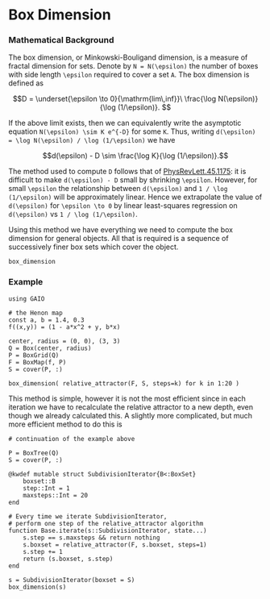 # Box Dimension

### Mathematical Background

The box dimension, or Minkowski-Bouligand dimension, is a measure of fractal dimension for sets. Denote by ``N = N(\epsilon)`` the number of boxes with side length ``\epsilon`` required to cover a set ``A``. The box dimension is defined as 
```math
D = \underset{\epsilon \to 0}{\mathrm{lim\,inf}}\ \frac{\log N(\epsilon)}{\log (1/\epsilon)}. 
```
If the above limit exists, then we can equivalently write the asymptotic equation ``N(\epsilon) \sim K e^{-D}`` for some ``K``. Thus, writing ``d(\epsilon) = \log N(\epsilon) / \log (1/\epsilon)`` we have 
```math
d(\epsilon) - D \sim \frac{\log K}{\log (1/\epsilon)}.
```
The method used to compute ``D`` follows that of [PhysRevLett.45.1175](@cite): it is difficult to make ``d(\epsilon) - D`` small by shrinking ``\epsilon``. However, for small ``\epsilon`` the relationship between ``d(\epsilon)`` and ``1 / \log (1/\epsilon)`` will be approximately linear. Hence we extrapolate the value of ``d(\epsilon)`` for ``\epsilon \to 0`` by linear least-squares regression on ``d(\epsilon)`` vs ``1 / \log (1/\epsilon)``. 

Using this method we have everything we need to compute the box dimension for general objects. All that is required is a sequence of successively finer box sets which cover the object. 

```@docs; canonical=false
box_dimension
```

### Example

```@example 1
using GAIO

# the Henon map
const a, b = 1.4, 0.3
f((x,y)) = (1 - a*x^2 + y, b*x)

center, radius = (0, 0), (3, 3)
Q = Box(center, radius)
P = BoxGrid(Q)
F = BoxMap(f, P)
S = cover(P, :)

box_dimension( relative_attractor(F, S, steps=k) for k in 1:20 )
```

This method is simple, however it is not the most efficient since in each iteration we have to recalculate the relative attractor to a new depth, even though we already calculated this. A slightly more complicated, but much more efficient method to do this is

```@example 1
# continuation of the example above

P = BoxTree(Q)
S = cover(P, :)

@kwdef mutable struct SubdivisionIterator{B<:BoxSet}
    boxset::B
    step::Int = 1
    maxsteps::Int = 20
end

# Every time we iterate SubdivisionIterator, 
# perform one step of the relative_attractor algorithm
function Base.iterate(s::SubdivisionIterator, state...)
    s.step == s.maxsteps && return nothing
    s.boxset = relative_attractor(F, s.boxset, steps=1)
    s.step += 1
    return (s.boxset, s.step)
end

s = SubdivisionIterator(boxset = S)
box_dimension(s)
```
